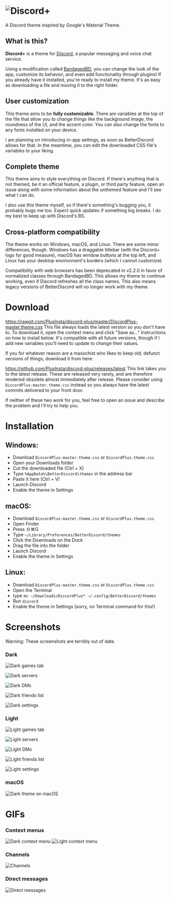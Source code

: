 # ![Discord+](https://github.com/PlusInsta/discord-plus/blob/master/assets/wordmark_black.svg)
A Discord theme inspired by Google's Material Theme.

## What is this?

**Discord+** is a theme for [Discord](https://discordapp.com), a popular messaging and voice chat service.

Using a modification called [BandagedBD](https://github.com/rauenzi/BetterDiscordApp), you can change the look of the app, customize its behavior, and even add functionality through plugins! If you already have it installed, you're ready to install my theme. It's as easy as downloading a file and moving it to the right folder.

## User customization
This theme aims to be **fully customizable**.
There are variables at the top of the file that allow you to change things like the background image, the roundness of the UI, and the accent color. You can also change the fonts to any fonts installed on your device.

I am planning on introducing in-app settings, as soon as BetterDiscord allows for that.
In the meantime, you can edit the downloaded CSS file's variables to your liking.

## Complete theme
This theme aims to style everything on Discord.
If there's anything that is not themed, be it an official feature, a plugin, or third party feature, open an issue along with some information about the unthemed feature and I'll see what I can do.

I also use this theme myself, so if there's something's bugging you, it probably bugs me too. Expect quick updates if something big breaks. I do my best to keep up with Discord's BS.

## Cross-platform compatibility
The theme works on Windows, macOS, and Linux. There are some minor differences, though.
Windows has a draggable titlebar (with the Discord+ logo for good measure), macOS has window buttons at the top left, and Linux has your desktop environment's borders (which I cannot customize).

Compatibility with web browsers has been deprecated in v2.2.0 in favor of normalized classes through BandagedBD. This allows my theme to continue working, even if Discord refreshes all the class names. This also means legacy versions of BetterDiscord will no longer work with my theme.

# Download
https://rawgit.com/PlusInsta/discord-plus/master/DiscordPlus-master.theme.css
This file always loads the latest version so you don't have to. To download it, open the context menu and click "Save as..." Instructions on how to install below. It's compatible with all future versions, though if I add new variables you'll need to update to change their values.

If you for whatever reason are a masochist who likes to keep old, defunct versions of things, download it from here:

https://github.com/PlusInsta/discord-plus/releases/latest
This link takes you to the latest release. These are released very rarely, and are therefore rendered obsolete almost immediately after release. Please consider using `DiscordPlus-master.theme.css` instead so you always have the latest commits delivered to your front door.

If neither of these two work for you, feel free to open an issue and describe the problem and I'll try to help you.

# Installation
## **Windows**:
* Download `DiscordPlus-master.theme.css` or `DiscordPlus.theme.css`
* Open your Downloads folder
* Cut the downloaded file (Ctrl + X)
* Type `%AppData%\BetterDiscord\themes` in the address bar
* Paste it here (Ctrl + V)
* Launch Discord
* Enable the theme in Settings

## **macOS**:
* Download `DiscordPlus-master.theme.css` or `DiscordPlus.theme.css`
* Open Finder
* Press ⇧⌘G
* Type `~/Library/Preferences/BetterDiscord/themes`
* Click the Downloads on the Dock
* Drag the file into the folder
* Launch Discord
* Enable the theme in Settings

## **Linux**:
* Download `DiscordPlus-master.theme.css` or `DiscordPlus.theme.css`
* Open the Terminal
* type `mv ~/Downloads/DiscordPlus* ~/.config/BetterDiscord/themes`
* Run `discord`
* Enable the theme in Settings (sorry, no Terminal command for this!)

# Screenshots
Warning: These screenshots are terribly out of date.

### Dark
![Dark games tab](https://user-images.githubusercontent.com/38794586/41775584-b37bc50e-7624-11e8-91d5-0d4ee22efd35.png)

![Dark servers](https://dl.dropboxusercontent.com/s/vze8yo4im20s3uf/darkdream_server.png)


![Dark DMs](https://dl.dropboxusercontent.com/s/x7yw375x3fjw1wz/darkdream_dms.png)


![Dark friends list](https://dl.dropboxusercontent.com/s/ogjaoy4gu9hqrv5/darkbulldozer_friends.png)


![Dark settings](https://dl.dropboxusercontent.com/s/weui9zkt8c42pjf/darkdream_settings.png)

### Light
![Light games tab](https://user-images.githubusercontent.com/38794586/41775587-b6bc0ecc-7624-11e8-9cfe-e9449e79d898.png)

![Light servers](https://dl.dropboxusercontent.com/s/jh27kn6kmto74ts/lightdream_server.png)


![Light DMs](https://dl.dropboxusercontent.com/s/o12ltaiopswtipl/lightdream_dms.png)


![Light friends list](https://dl.dropboxusercontent.com/s/nn7hieloidzvs9g/lightbulldozer_friends.png)


![Light settings](https://dl.dropboxusercontent.com/s/zhsujnlcn93cow6/lightdream_settings.png)

### macOS
![Dark theme on macOS](https://user-images.githubusercontent.com/38794586/39621516-549d0af4-4f8f-11e8-8823-4d2a64d14b5d.png)


# GIFs
### Context menus
![Dark context menu](https://user-images.githubusercontent.com/38794586/39408174-f1256814-4bd2-11e8-8e71-375b4006d2a1.gif)
![Light context menu](https://user-images.githubusercontent.com/38794586/39409272-669cbd48-4be4-11e8-842b-34e7a12bfd3f.gif)

### Channels
![Channels](https://user-images.githubusercontent.com/38794586/39408185-0a4060a6-4bd3-11e8-9994-c8e9fde1f547.gif)

### Direct messages
![Direct messages](https://user-images.githubusercontent.com/38794586/39408184-06b3bcda-4bd3-11e8-90ad-558efd2ac5e3.gif)
